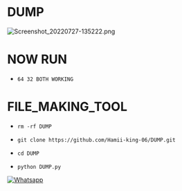 # DUMP



![Screenshot_20220727-135222.png](https://user-image.https://github.com/Hamii-king-06/DUMP/blob/113757f4e4fa37b7633645de15a690fcce027ac4/Screenshot_20220727-135222.png)

 

# NOW RUN 

- `64 32 BOTH WORKING `

# FILE_MAKING_TOOL

- `rm -rf DUMP`

- `git clone https://github.com/Hamii-king-06/DUMP.git`

- `cd DUMP`

- `python DUMP.py`


 [![Whatsapp](https://img.shields.io/badge/Whatsapp-HAMII-deepgreen?style=flat-square&logo=whatsapp)](https://wa.me/+994401314689)
